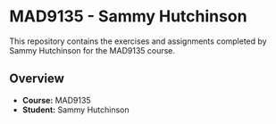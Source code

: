 # MAD9135 - Sammy Hutchinson

This repository contains the exercises and assignments completed by Sammy Hutchinson for the MAD9135 course.

## Overview

- **Course:** MAD9135
- **Student:** Sammy Hutchinson
